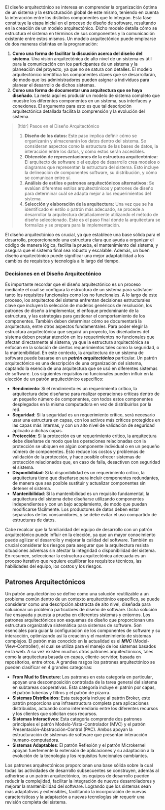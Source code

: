El diseño arquitectónico se interesa en comprender la organización óptima de un sistema y la estructuración global de este mismo, teniendo en cuenta la interacción entre los distintos componentes que lo integran. Esta fase constituye la etapa inicial en el proceso de diseño de software, resultando en la creación de un modelo arquitectónico. Dicho modelo detalla cómo se estructura el sistema en términos de sus componentes y la comunicación existente entre estos mismos. Un modelo arquitectónico puede emplearse de dos maneras distintas en la programación:

1. **Como una forma de facilitar la discusión acerca del diseño del sistema**. Una visión arquitectónica de alto nivel de un sistema es útil para la comunicación con los participantes de un sistema y la planeación del proyecto, ya que no se satura con detalles. El modelo arquitectónico identifica los componentes claves que se desarrollarán, de modo que los administradores pueden asignar a individuos para planear el desarrollo de dichos sistemas.
2. **Como una forma de documentar una arquitectura que se haya diseñado**. La meta aquí es producir un modelo de sistema completo que muestre los diferentes componentes en un sistema, sus interfaces y conexiones. El argumento para esto es que tal descripción arquitectónica detallada facilita la comprensión y la evolución del sistema.

>[!tldr] Pasos en el Diseño Arquitectónico
>1. **Diseño de los datos:** Este paso implica definir cómo se organizarán y almacenarán los datos dentro del sistema. Se consideran aspectos como la estructura de las bases de datos, la interacción entre los datos, y cómo estos serán accesibles.
>2. **Obtención de representaciones de la estructura arquitectónica:** El arquitecto de software o el equipo de desarrollo crea modelos o diagramas que representan la estructura del sistema. Esto incluye la delineación de componentes software, su distribución, y cómo se comunican entre sí.
>3. **Análisis de estilos o patrones arquitectónicos alternativos:** Se evalúan diferentes estilos arquitectónicos y patrones de diseño para determinar cuál se adapta mejor a los requerimientos del sistema.
>4. **Selección y elaboración de la arquitectura:** Una vez que se ha identificado el estilo o patrón más adecuado, se procede a desarrollar la arquitectura detalladamente utilizando el método de diseño seleccionado. Este es el paso final donde la arquitectura se formaliza y se prepara para la implementación.

El diseño arquitectónico es crucial, ya que establece una base sólida para el desarrollo, proporcionando una estructura clara que ayuda a organizar el código de manera lógica, facilita la prueba, el mantenimiento del sistema, y asegura que el sistema final sea robusto y escalable. Además, un buen diseño arquitectónico puede significar una mejor adaptabilidad a los cambios de requisitos y tecnología a lo largo del tiempo.

### Decisiones en el Diseño Arquitectónico

Es importante recordar que el diseño arquitectónico es un proceso mediante el cual se configura la estructura de un sistema para satisfacer tanto los requisitos funcionales como los no funcionales. A lo largo de este proceso, los arquitectos del sistema enfrentan decisiones estructurales clave que incluyen la selección de modelos genéricos de resolución, los patrones de diseño a implementar, el enfoque predominante de la estructura, y las estrategias para gestionar el comportamiento de los componentes. También deben determinar cómo se documentará la arquitectura, entre otros aspectos fundamentales.
Para poder elegir la estructura arquitectónica que seguirá un proyecto, los diseñadores del sistema deben prestar atención en los requerimientos no funcionales que afectan directamente al sistema, ya que la estructura arquitectónica se enfocan en la solución de ciertos requerimientos tales como la seguridad, o la mantenibilidad. En este contexto, la arquitectura de un sistema de software puede basarse en un ***patrón arquitectónico*** particular. Un patrón arquitectónico es una descripción de una organización del sistema, captando la esencia de una arquitectura que se usó en diferentes sistemas de software.
Los siguientes requisitos no funcionales pueden influir en la elección de un patrón arquitectónico específico:

- **Rendimiento**: Si el rendimiento es un requerimiento crítico, la arquitectura debe diseñarse para realizar operaciones críticas dentro de un pequeño número de componentes, con todos estos componentes desplegados en la misma computadora en vez de distribuirlos por la red.
- **Seguridad**: Si la seguridad es un requerimiento crítico, será necesario usar una estructura en capas, con los activos más críticos protegidos en las capas más internas, y con un alto nivel de validación de seguridad aplicado a dichas capas.
- **Protección**: Si la protección es un requerimiento crítico, la arquitectura debe diseñarse de modo que las operaciones relacionadas con la protección se ubiquen en algún componente individual o en un pequeño número de componentes. Esto reduce los costos y problemas de validación de la protección, y hace posible ofrecer sistemas de protección relacionados que, en caso de falla, desactiven con seguridad el sistema.
- **Disponibilidad**: Si la disponibilidad es un requerimiento crítico, la arquitectura tiene que diseñarse para incluir componentes redundantes, de manera que sea posible sustituir y actualizar componentes sin detener el sistema.
- **Mantenibilidad**: Si la mantenibilidad es un requisito fundamental, la arquitectura del sistema debe diseñarse utilizando componentes independientes y con un bajo acoplamiento, de modo que puedan modificarse fácilmente. Los productores de datos deben estar separados de los consumidores, y se debe evitar el uso compartido de estructuras de datos.

Cabe recalcar que la familiaridad del equipo de desarrollo con un patrón arquitectónico puede influir en la elección, ya que un mayor conocimiento puede agilizar el desarrollo y mejorar la calidad del software. También es crucial considerar los riesgos para asegurar que la arquitectura resista situaciones adversas sin afectar la integridad o disponibilidad del sistema.
En resumen, seleccionar la estructura arquitectónica adecuada es un proceso iterativo que requiere equilibrar los requisitos técnicos, las habilidades del equipo, los costos y los riesgos.
## Patrones Arquitectónicos

Un patrón arquitectónico se define como una solución reutilizable a un problema común dentro de un contexto arquitectónico específico, se puede considerar como una descripción abstracta de alto nivel, diseñada para solucionar un problema particulares de diseño de software. Dicha solución fue ensayada y puesta a prueba en diferentes sistemas y entornos.
Los patrones arquitectónicos son esquemas de diseño que proporcionan una estructura organizativa sistemática para sistemas de software. Son esenciales para guiar la configuración de los componentes de software y su interacción, optimizando así la creación y el mantenimiento de sistemas complejos.
El patrón más conocido en la actualidad es el ***MVC*** (Model-View-Controller), el cual se utiliza para el manejo de los sistemas basados en la web. A su vez existen muchos otros patrones arquitectónicos, tales como la arquitectura basada en capas, cliente-servidor, basada en repositorios, entre otros. A grandes rasgos los patrones arquitectónico se pueden clasificar en 4 grandes categorías:

- **From Mud to Structure**: Los patrones en esta categoría en particular, apoyan una descomposición controlada de la tarea general del sistema en subtareas cooperativas. Esta categoría incluye el patrón por capas, el patrón tuberías y filtros y el patrón de pizarra.
- **Sistemas Distribuidos**: Esta categoría incluye al patrón Broker, este patrón proporciona una infraestructura completa para aplicaciones distribuidas, actuando como intermediario entre los diferentes recursos y los clientes que solicitan esos recursos.
- **Sistemas Interactivos**: Esta categoría comprende dos patrones principales el patrón Modelo-Vista-Controlador (MVC) y el patrón Presentación-Abstracción-Control (PAC). Ambos apoyan la estructuración de sistemas de software que presentan interacción humano-computadora.
- **Sistemas Adaptables**: El patrón Reflexión y el patrón Microkernel apoyan fuertemente la extensión de aplicaciones y su adaptación a la evolución de la tecnología y los requisitos funcionales cambiantes.

Los patrones arquitectónicos proporcionan una base sólida sobre la cual todas las actividades de desarrollo subsecuentes se construyen, además al adherirse a un patrón arquitectónico, los equipos de desarrollo pueden reducir la complejidad, facilitar la integración de nuevos desarrolladores y mejorar la mantenibilidad del software. Logrando que los sistemas sean más adaptativos y extensibles, facilitando la incorporación de nuevas características y la adaptación a nuevas tecnologías sin requerir una revisión completa del sistema.
